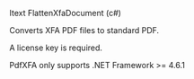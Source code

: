 Itext FlattenXfaDocument (c#)

Converts XFA PDF files to standard PDF.

A license key is required.

PdfXFA only supports .NET Framework >= 4.6.1


